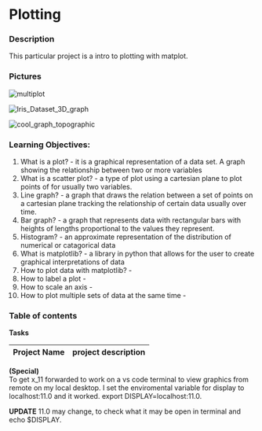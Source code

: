 # Plotting

### **Description**
This particular project is a intro to plotting with matplot.

### **Pictures**
![multiplot](https://i.imgur.com/gBeicvO.png)


![Iris_Dataset_3D_graph](https://i.imgur.com/9fSmcBU.png)


![cool_graph_topographic](https://i.imgur.com/fBcqOmF.png)

### **Learning Objectives:**
1. What is a plot? - it is a graphical representation of a data set. A graph showing the relationship between two or more variables
2. What is a scatter plot? - a type of plot using a cartesian plane to plot points of for usually two variables.
3. Line graph? - a graph that draws the relation between a set of points on a cartesian plane tracking the relationship of certain data usually over time.
4. Bar graph? - a graph that represents data with rectangular bars with heights of lengths proportional to the values they represent.
5. Histogram? - an approximate representation of the distribution of numerical or catagorical data
6. What is matplotlib? - a library in python that allows for the user to create graphical interpretations of data
7. How to plot data with matplotlib? - 
8. How to label a plot -
9. How to scale an axis - 
10. How to plot multiple sets of data at the same time - 

### **Table of contents**
**Tasks**

Project Name | project description
------------ | -----------------------------------------------

**(Special)**  
To get x_11 forwarded to work on a vs code terminal to view graphics from remote on my local desktop. I set the enviromental variable for display to localhost:11.0 and it worked. export DISPLAY=localhost:11.0.

**UPDATE**
11.0 may change, to check what it may be open in terminal and echo $DISPLAY.
